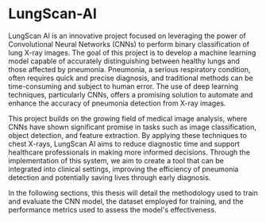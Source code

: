 # LungScan-AI

LungScan AI is an innovative project focused on leveraging the power of Convolutional Neural Networks (CNNs) to perform binary classification of lung X-ray images. The goal of this project is to develop a machine learning model capable of accurately distinguishing between healthy lungs and those affected by pneumonia. Pneumonia, a serious respiratory condition, often requires quick and precise diagnosis, and traditional methods can be time-consuming and subject to human error. The use of deep learning techniques, particularly CNNs, offers a promising solution to automate and enhance the accuracy of pneumonia detection from X-ray images.

This project builds on the growing field of medical image analysis, where CNNs have shown significant promise in tasks such as image classification, object detection, and feature extraction. By applying these techniques to chest X-rays, LungScan AI aims to reduce diagnostic time and support healthcare professionals in making more informed decisions. Through the implementation of this system, we aim to create a tool that can be integrated into clinical settings, improving the efficiency of pneumonia detection and potentially saving lives through early diagnosis.

In the following sections, this thesis will detail the methodology used to train and evaluate the CNN model, the dataset employed for training, and the performance metrics used to assess the model's effectiveness.
